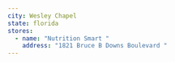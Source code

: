 ```yaml
---
city: Wesley Chapel
state: florida
stores:
  - name: "Nutrition Smart "
    address: "1821 Bruce B Downs Boulevard "
---
```

